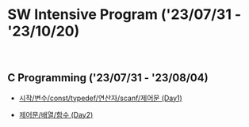# SW Intensive Program ('23/07/31 - '23/10/20)
<br>

## C Programming ('23/07/31 - '23/08/04)
- [시작/변수/const/typedef/연산자/scanf/제어문 (Day1)](https://github.com/wew97/HMC_SWIP/tree/main/C_Programming_230731)

- [제어문/배열/함수 (Day2)](https://github.com/wew97/HMC_SWIP/tree/main/C_Programming_230801)